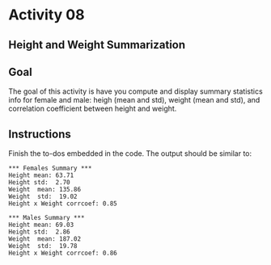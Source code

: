 # Activity 08

## Height and Weight Summarization

## Goal
The goal of this activity is have you compute and display summary statistics info for female and male: heigh (mean and std), weight (mean and std), and correlation coefficient between height and weight. 
 
## Instructions

Finish the to-dos embedded in the code. The output should be similar to:

```
*** Females Summary ***
Height mean: 63.71
Height std:  2.70
Weight  mean: 135.86
Weight  std:  19.02
Height x Weight corrcoef: 0.85

*** Males Summary ***
Height mean: 69.03
Height std:  2.86
Weight  mean: 187.02
Weight  std:  19.78
Height x Weight corrcoef: 0.86
```